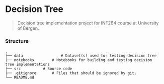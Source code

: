 Decision Tree
============================

> Decision tree implementation project for INF264 course at University of Bergen.

### Structure

    .
    ├── data        		 # Dataset(s) used for testing decision tree
    ├── notebooks		 # Notebooks for building and testing decision tree implementations
    ├── src			 # Source code
    ├── .gitignore		 # Files that should be ignored by git.	
    └── README.md
